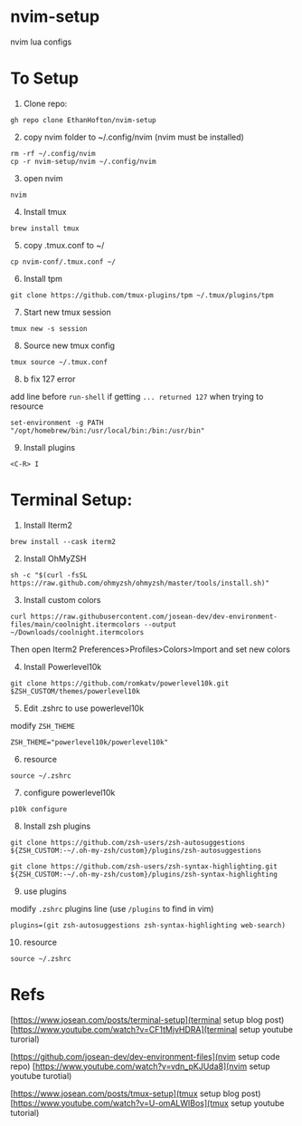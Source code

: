 # nvim-setup

nvim lua configs

# To Setup

1. Clone repo:

```
gh repo clone EthanHofton/nvim-setup
```

2. copy nvim folder to ~/.config/nvim (nvim must be installed)

```
rm -rf ~/.config/nvim
cp -r nvim-setup/nvim ~/.config/nvim
```

3. open nvim

```
nvim
```

4. Install tmux

```
brew install tmux
```

5. copy .tmux.conf to ~/

```
cp nvim-conf/.tmux.conf ~/
```

6. Install tpm

```
git clone https://github.com/tmux-plugins/tpm ~/.tmux/plugins/tpm
```

7. Start new tmux session

```
tmux new -s session
```

8. Source new tmux config

```
tmux source ~/.tmux.conf
```

8. b fix 127 error

add line before `run-shell` if getting `... returned 127` when trying to resource
```
set-environment -g PATH "/opt/homebrew/bin:/usr/local/bin:/bin:/usr/bin"
```

9. Install plugins

```
<C-R> I
```

# Terminal Setup:

1. Install Iterm2

```
brew install --cask iterm2
```

2. Install OhMyZSH

```
sh -c "$(curl -fsSL https://raw.github.com/ohmyzsh/ohmyzsh/master/tools/install.sh)"
```

3. Install custom colors

```
curl https://raw.githubusercontent.com/josean-dev/dev-environment-files/main/coolnight.itermcolors --output ~/Downloads/coolnight.itermcolors
```

Then open Iterm2 Preferences>Profiles>Colors>Import and set new colors

4. Install Powerlevel10k

```
git clone https://github.com/romkatv/powerlevel10k.git $ZSH_CUSTOM/themes/powerlevel10k
```

5. Edit .zshrc to use powerlevel10k

modify `ZSH_THEME`
```
ZSH_THEME="powerlevel10k/powerlevel10k"
```

6. resource

```
source ~/.zshrc
```

7. configure powerlevel10k

```
p10k configure
```

8. Install zsh plugins

```
git clone https://github.com/zsh-users/zsh-autosuggestions ${ZSH_CUSTOM:-~/.oh-my-zsh/custom}/plugins/zsh-autosuggestions
```

```
git clone https://github.com/zsh-users/zsh-syntax-highlighting.git ${ZSH_CUSTOM:-~/.oh-my-zsh/custom}/plugins/zsh-syntax-highlighting
```

9. use plugins

modify `.zshrc` plugins line (use `/plugins` to find in vim)
```
plugins=(git zsh-autosuggestions zsh-syntax-highlighting web-search)
```

10. resource

```
source ~/.zshrc
```

# Refs

[https://www.josean.com/posts/terminal-setup](terminal setup blog post)
[https://www.youtube.com/watch?v=CF1tMjvHDRA](terminal setup youtube turorial)

[https://github.com/josean-dev/dev-environment-files](nvim setup code repo)
[https://www.youtube.com/watch?v=vdn_pKJUda8](nvim setup youtube turotial)

[https://www.josean.com/posts/tmux-setup](tmux setup blog post)
[https://www.youtube.com/watch?v=U-omALWIBos](tmux setup youtube tutorial)
